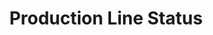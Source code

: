 ---
layout: article
title: Production Line Status
description: 
  - This template provides an overview of a whole production line. It indicates the current status of different stages it displays errors. Replace the image and the variables with your data sources and remove the script file to get it running for your use case.
lang: en
weight: 2000
isDraft: false
ref: Production_Line_Status
category:
  - Production
  - Recommended
  - Mass production
  - Error
  - Warning
  - Error report
image: Production_Line_Status_EN.png
download: Production_Line_Status_EN.pbmx
overview_description:
  - Content&#58; Visualization of production line​ Clear error identification, location and duration of error time; It has to show up a reaction activity e.g.&#58; Refill material
  - Use Case&#58; Can be shown up by an error (SPS), if error is fixed switch back to standard production screen. But it also can be used to visualize the assembly line.
overview_benefits:
  - Operator can identificate exactly where and what kind of error. The result is faster response and better reaction times in case of an error.​
overview_data_sources:
  - SPS error codes
---